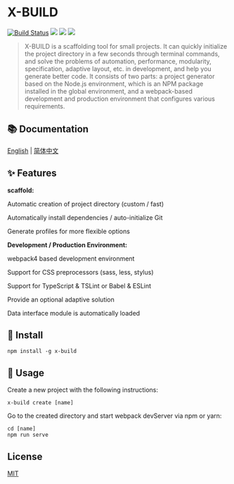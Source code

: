 # X-BUILD
[![Build Status](https://travis-ci.org/codexu/x-build.svg?branch=master)](https://travis-ci.org/codexu/x-build)
[![](https://img.shields.io/npm/v/x-build.svg)](https://www.npmjs.com/package/x-build)
[![](https://img.shields.io/npm/dm/x-build.svg)](https://www.npmjs.com/package/x-build)
[![](https://img.shields.io/github/license/mashape/apistatus.svg)](https://github.com/codexu/x-build/blob/master/LICENSE)

> X-BUILD is a scaffolding tool for small projects. It can quickly initialize the project directory in a few seconds through terminal commands, and solve the problems of automation, performance, modularity, specification, adaptive layout, etc. in development, and help you generate better code. It consists of two parts: a project generator based on the Node.js environment, which is an NPM package installed in the global environment, and a webpack-based development and production environment that configures various requirements.

## 📚 Documentation

[English](https://codexu.github.io/) | [简体中文](https://codexu.github.io/zh/)

## ✨ Features

**scaffold:**

Automatic creation of project directory (custom / fast)

Automatically install dependencies / auto-initialize Git

Generate profiles for more flexible options

**Development / Production Environment:**

webpack4 based development environment

Support for CSS preprocessors (sass, less, stylus)

Support for TypeScript & TSLint or Babel & ESLint

Provide an optional adaptive solution

Data interface module is automatically loaded

## 🎯 Install

```
npm install -g x-build
```

## 🚀 Usage

Create a new project with the following instructions:

```
x-build create [name]
```

Go to the created directory and start webpack devServer via npm or yarn:

```
cd [name]
npm run serve
```

## License

[MIT](https://github.com/codexu/x-build/blob/master/LICENSE)
